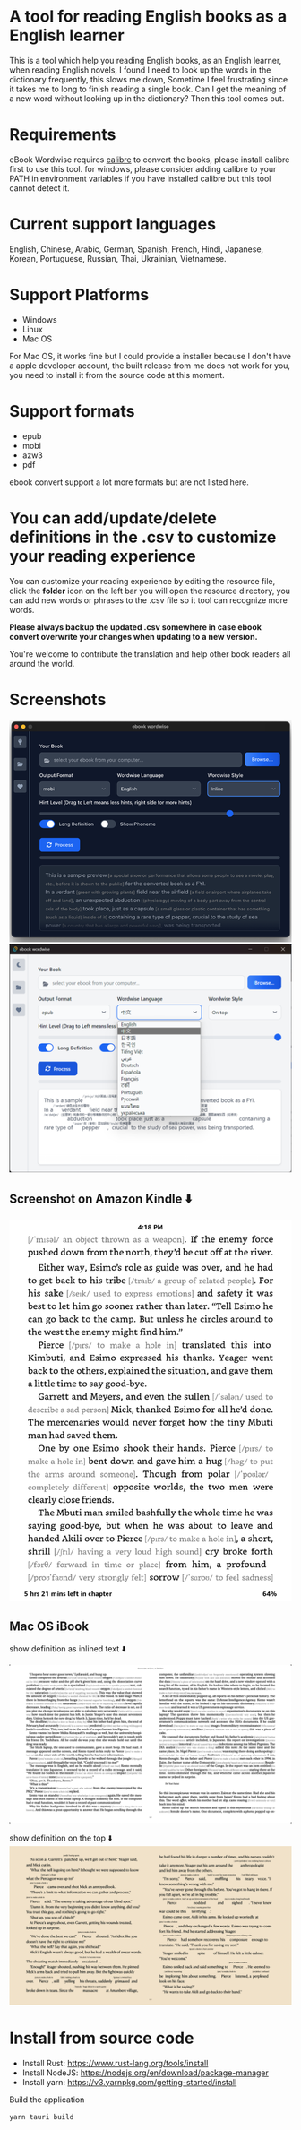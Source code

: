 # A tool for reading English books as a English learner
This is a tool which help you reading English books, as an English learner, when reading English novels, I found I need to look up the words in the dictionary frequently, this slows me down, Sometime I feel frustrating  since it takes me to long to finish reading a single book. 
Can I  get the meaning of a new word without looking up in the dictionary?
Then this tool comes out.

# Requirements
eBook Wordwise  requires [calibre](https://calibre-ebook.com/download) to convert the books, please install calibre first to use this tool. for windows, please consider adding calibre to your PATH in environment variables if you have installed calibre but this tool cannot detect it.

# Current support languages
English, Chinese, Arabic, German, Spanish, French, Hindi, Japanese, Korean, Portuguese, Russian, Thai, Ukrainian, Vietnamese.

# Support Platforms
* Windows
* Linux
* Mac OS

For Mac OS, it works fine but I could provide a installer because I don't have a apple developer account, the built release from me does not work for you, you need to install it from the source code at this moment.

# Support formats
* epub
* mobi
* azw3
* pdf

ebook convert support a lot more formats but are not listed here.

# You can add/update/delete definitions in the .csv to customize your reading experience
You can customize your reading experience by editing the resource file, click the **folder** icon on the left bar you will open the resource directory, you can add new words or phrases to the .csv file so it tool can recognize more words.

**Please always backup the updated .csv somewhere in case ebook convert overwrite your changes when updating to a new version.**

You're welcome to contribute the translation and help other book readers all around the world.

# Screenshots

![screenshot on Mac OS](examples/screenshot-macos.png)
![screenshot on Windows](examples/screenshot-windows.png)

## Screenshot on Amazon Kindle ⬇️

![Kindle](examples/kindle.png)

## Mac OS iBook

show definition as inlined text ⬇️

![MacOS Inline Style](examples/macos-inline.png)

show definition on the top ⬇️
![MacOS On Top Style](examples/macos-top.png)

# Install from source code
* Install Rust: https://www.rust-lang.org/tools/install
* Install NodeJS: https://nodejs.org/en/download/package-manager
* Install yarn: https://v3.yarnpkg.com/getting-started/install

Build the application
```bash
yarn tauri build
```